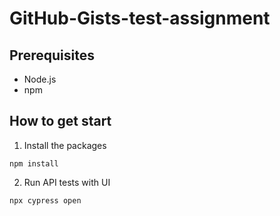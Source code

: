 # GitHub-Gists-test-assignment

## Prerequisites

-   Node.js
-   npm

## How to get start

1. Install the packages

```
npm install
```
2. Run API tests with UI

```
npx cypress open
```
